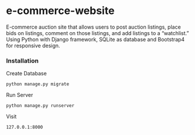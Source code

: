 # e-commerce-website 

E-commerce auction site that allows users to post auction listings, place bids on listings, comment on those listings, and add listings to a “watchlist.”
Using Python with Django framework, SQLite as database and Bootstrap4 for responsive design.

<h3>Installation</h3>

Create Database
```
python manage.py migrate
```
Run Server
```
python manage.py runserver
```
Visit
```
127.0.0.1:8000
```
